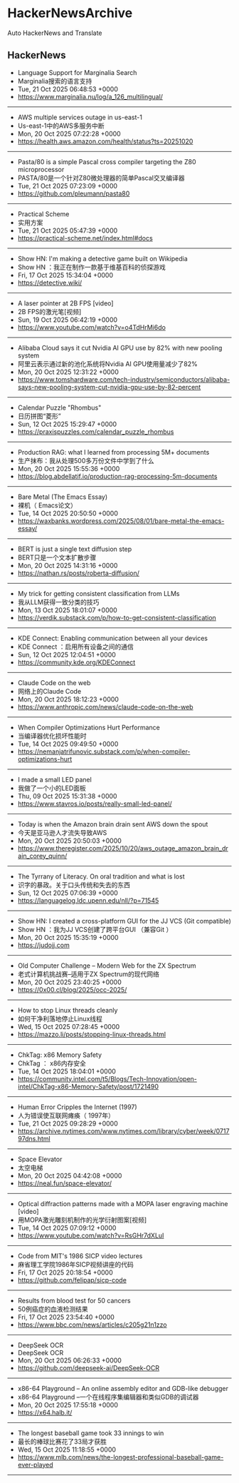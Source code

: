 # HackerNewsArchive
Auto HackerNews and Translate

## HackerNews
* Language Support for Marginalia Search
* Marginalia搜索的语言支持
* Tue, 21 Oct 2025 06:48:53 +0000
* https://www.marginalia.nu/log/a_126_multilingual/
----
* AWS multiple services outage in us-east-1
* Us-east-1中的AWS多服务中断
* Mon, 20 Oct 2025 07:22:28 +0000
* https://health.aws.amazon.com/health/status?ts=20251020
----
* Pasta/80 is a simple Pascal cross compiler targeting the Z80 microprocessor
* PASTA/80是一个针对Z80微处理器的简单Pascal交叉编译器
* Tue, 21 Oct 2025 07:23:09 +0000
* https://github.com/pleumann/pasta80
----
* Practical Scheme
* 实用方案
* Tue, 21 Oct 2025 05:47:39 +0000
* https://practical-scheme.net/index.html#docs
----
* Show HN: I'm making a detective game built on Wikipedia
* Show HN ：我正在制作一款基于维基百科的侦探游戏
* Fri, 17 Oct 2025 15:34:04 +0000
* https://detective.wiki/
----
* A laser pointer at 2B FPS [video]
* 2B FPS的激光笔[视频]
* Sun, 19 Oct 2025 06:42:19 +0000
* https://www.youtube.com/watch?v=o4TdHrMi6do
----
* Alibaba Cloud says it cut Nvidia AI GPU use by 82% with new pooling system
* 阿里云表示通过新的池化系统将Nvidia AI GPU使用量减少了82%
* Mon, 20 Oct 2025 12:31:22 +0000
* https://www.tomshardware.com/tech-industry/semiconductors/alibaba-says-new-pooling-system-cut-nvidia-gpu-use-by-82-percent
----
* Calendar Puzzle "Rhombus"
* 日历拼图“菱形”
* Sun, 12 Oct 2025 15:29:47 +0000
* https://praxispuzzles.com/calendar_puzzle_rhombus
----
* Production RAG: what I learned from processing 5M+ documents
* 生产抹布：我从处理500多万份文件中学到了什么
* Mon, 20 Oct 2025 15:55:36 +0000
* https://blog.abdellatif.io/production-rag-processing-5m-documents
----
* Bare Metal (The Emacs Essay)
* 裸机（ Emacs论文）
* Tue, 14 Oct 2025 20:50:50 +0000
* https://waxbanks.wordpress.com/2025/08/01/bare-metal-the-emacs-essay/
----
* BERT is just a single text diffusion step
* BERT只是一个文本扩散步骤
* Mon, 20 Oct 2025 14:31:16 +0000
* https://nathan.rs/posts/roberta-diffusion/
----
* My trick for getting consistent classification from LLMs
* 我从LLM获得一致分类的技巧
* Mon, 13 Oct 2025 18:01:07 +0000
* https://verdik.substack.com/p/how-to-get-consistent-classification
----
* KDE Connect: Enabling communication between all your devices
* KDE Connect ：启用所有设备之间的通信
* Sun, 12 Oct 2025 12:04:51 +0000
* https://community.kde.org/KDEConnect
----
* Claude Code on the web
* 网络上的Claude Code
* Mon, 20 Oct 2025 18:12:23 +0000
* https://www.anthropic.com/news/claude-code-on-the-web
----
* When Compiler Optimizations Hurt Performance
* 当编译器优化损坏性能时
* Tue, 14 Oct 2025 09:49:50 +0000
* https://nemanjatrifunovic.substack.com/p/when-compiler-optimizations-hurt
----
* I made a small LED panel
* 我做了一个小的LED面板
* Thu, 09 Oct 2025 15:31:38 +0000
* https://www.stavros.io/posts/really-small-led-panel/
----
* Today is when the Amazon brain drain sent AWS down the spout
* 今天是亚马逊人才流失导致AWS
* Mon, 20 Oct 2025 20:50:03 +0000
* https://www.theregister.com/2025/10/20/aws_outage_amazon_brain_drain_corey_quinn/
----
* The Tyrrany of Literacy. On oral tradition and what is lost
* 识字的暴政。关于口头传统和失去的东西
* Sun, 12 Oct 2025 07:06:39 +0000
* https://languagelog.ldc.upenn.edu/nll/?p=71545
----
* Show HN: I created a cross-platform GUI for the JJ VCS (Git compatible)
* Show HN ：我为JJ VCS创建了跨平台GUI （兼容Git ）
* Mon, 20 Oct 2025 15:35:19 +0000
* https://judojj.com
----
* Old Computer Challenge – Modern Web for the ZX Spectrum
* 老式计算机挑战赛–适用于ZX Spectrum的现代网络
* Mon, 20 Oct 2025 23:40:25 +0000
* https://0x00.cl/blog/2025/occ-2025/
----
* How to stop Linux threads cleanly
* 如何干净利落地停止Linux线程
* Wed, 15 Oct 2025 07:28:45 +0000
* https://mazzo.li/posts/stopping-linux-threads.html
----
* ChkTag: x86 Memory Safety
* ChkTag ： x86内存安全
* Tue, 14 Oct 2025 18:04:01 +0000
* https://community.intel.com/t5/Blogs/Tech-Innovation/open-intel/ChkTag-x86-Memory-Safety/post/1721490
----
* Human Error Cripples the Internet (1997)
* 人为错误使互联网瘫痪（ 1997年）
* Tue, 21 Oct 2025 09:28:29 +0000
* https://archive.nytimes.com/www.nytimes.com/library/cyber/week/071797dns.html
----
* Space Elevator
* 太空电梯
* Mon, 20 Oct 2025 04:42:08 +0000
* https://neal.fun/space-elevator/
----
* Optical diffraction patterns made with a MOPA laser engraving machine [video]
* 用MOPA激光雕刻机制作的光学衍射图案[视频]
* Tue, 14 Oct 2025 07:09:12 +0000
* https://www.youtube.com/watch?v=RsGHr7dXLuI
----
* Code from MIT's 1986 SICP video lectures
* 麻省理工学院1986年SICP视频讲座的代码
* Fri, 17 Oct 2025 20:18:54 +0000
* https://github.com/felipap/sicp-code
----
* Results from blood test for 50 cancers
* 50例癌症的血液检测结果
* Fri, 17 Oct 2025 23:54:40 +0000
* https://www.bbc.com/news/articles/c205g21n1zzo
----
* DeepSeek OCR
* DeepSeek OCR
* Mon, 20 Oct 2025 06:26:33 +0000
* https://github.com/deepseek-ai/DeepSeek-OCR
----
* x86-64 Playground – An online assembly editor and GDB-like debugger
* x86-64 Playground –一个在线程序集编辑器和类似GDB的调试器
* Mon, 20 Oct 2025 17:55:18 +0000
* https://x64.halb.it/
----
* The longest baseball game took 33 innings to win
* 最长的棒球比赛花了33局才获胜
* Wed, 15 Oct 2025 11:18:55 +0000
* https://www.mlb.com/news/the-longest-professional-baseball-game-ever-played
----

